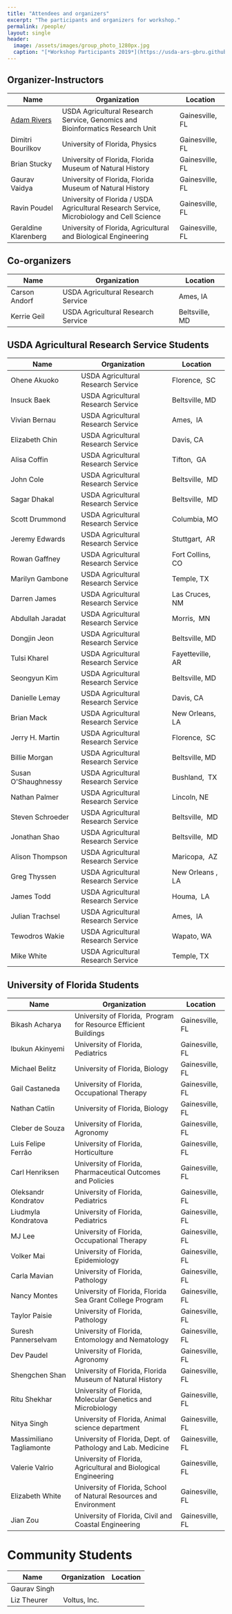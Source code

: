 ```yaml
---
title: "Attendees and organizers"
excerpt: "The participants and organizers for workshop."
permalink: /people/
layout: single
header:
  image: /assets/images/group_photo_1280px.jpg
  caption: "[*Workshop Participants 2019*](https://usda-ars-gbru.github.io/Microbiome-workshop/)"
---
```


## Organizer-Instructors


Name | Organization | Location
-- | -- | --
[Adam Rivers](https://tinyecology.com) | USDA Agricultural Research Service, Genomics and Bioinformatics Research   Unit | Gainesville,  FL
Dimitri Bourilkov | University of Florida, Physics | Gainesville,  FL
Brian Stucky | University of Florida, Florida Museum of Natural History | Gainesville,  FL
Gaurav Vaidya | University of Florida, Florida Museum of Natural History | Gainesville,  FL
Ravin Poudel | University of Florida / USDA Agricultural Research Service, Microbiology   and Cell Science | Gainesville,  FL
Geraldine Klarenberg | University of Florida, Agricultural and Biological Engineering | Gainesville,  FL

## Co-organizers

Name | Organization | Location
-- | -- | --
Carson Andorf | USDA Agricultural Research Service | Ames, IA
Kerrie Geil | USDA Agricultural Research Service | Beltsville, MD

## USDA Agricultural Research Service Students

Name | Organization | Location
-- | -- | --
Ohene Akuoko | USDA Agricultural Research Service | Florence,  SC
Insuck Baek | USDA Agricultural Research Service | Beltsville, MD
Vivian Bernau | USDA Agricultural Research Service | Ames,  IA
Elizabeth Chin | USDA Agricultural Research Service | Davis, CA
Alisa Coffin | USDA Agricultural Research Service | Tifton,  GA
John Cole | USDA Agricultural Research Service | Beltsville,  MD
Sagar Dhakal | USDA Agricultural Research Service | Beltsville,  MD
Scott Drummond | USDA Agricultural Research Service | Columbia, MO
Jeremy Edwards | USDA Agricultural Research Service | Stuttgart,  AR
Rowan Gaffney | USDA Agricultural Research Service | Fort Collins,  CO
Marilyn Gambone | USDA Agricultural Research Service | Temple, TX
Darren James | USDA Agricultural Research Service | Las Cruces, NM
Abdullah Jaradat | USDA Agricultural Research Service | Morris,  MN
Dongjin Jeon | USDA Agricultural Research Service | Beltsville, MD
Tulsi Kharel | USDA Agricultural Research Service | Fayetteville, AR
Seongyun Kim | USDA Agricultural Research Service | Beltsville, MD
Danielle Lemay | USDA Agricultural Research Service | Davis, CA
Brian Mack | USDA Agricultural Research Service | New Orleans,  LA
Jerry H. Martin | USDA Agricultural Research Service | Florence,  SC
Billie Morgan | USDA Agricultural Research Service | Beltsville, MD
Susan O'Shaughnessy | USDA Agricultural Research Service | Bushland,  TX
Nathan Palmer | USDA Agricultural Research Service | Lincoln, NE
Steven Schroeder | USDA Agricultural Research Service | Beltsville,  MD
Jonathan Shao | USDA Agricultural Research Service | Beltsville,  MD
Alison Thompson | USDA Agricultural Research Service | Maricopa,  AZ
Greg Thyssen | USDA Agricultural Research Service | New Orleans ,  LA
James Todd | USDA Agricultural Research Service | Houma,  LA
Julian Trachsel | USDA Agricultural Research Service | Ames,  IA
Tewodros Wakie | USDA Agricultural Research Service | Wapato, WA
Mike White | USDA Agricultural Research Service | Temple, TX


## University of Florida Students

Name | Organization | Location
-- | -- | --
Bikash Acharya | University of Florida,  Program for Resource Efficient Buildings | Gainesville, FL 
Ibukun Akinyemi | University of Florida, Pediatrics | Gainesville, FL
Michael Belitz | University of Florida, Biology | Gainesville, FL
Gail Castaneda | University of Florida, Occupational Therapy | Gainesville, FL
Nathan Catlin | University of Florida, Biology | Gainesville, FL
Cleber de Souza | University of Florida, Agronomy | Gainesville, FL
Luis Felipe Ferrão | University of Florida, Horticulture | Gainesville, FL
Carl Henriksen | University of Florida, Pharmaceutical Outcomes and Policies | Gainesville, FL
Oleksandr Kondratov | University of Florida, Pediatrics | Gainesville, FL
Liudmyla Kondratova | University of Florida, Pediatrics | Gainesville, FL
MJ Lee | University of Florida, Occupational Therapy | Gainesville, FL
Volker Mai | University of Florida, Epidemiology | Gainesville, FL
Carla Mavian | University of Florida, Pathology | Gainesville, FL
Nancy Montes | University of Florida, Florida Sea Grant College Program | Gainesville, FL
Taylor Paisie | University of Florida, Pathology | Gainesville, FL
Suresh Pannerselvam | University of Florida, Entomology and Nematology | Gainesville, FL
Dev Paudel | University of Florida, Agronomy | Gainesville, FL
Shengchen Shan | University of Florida, Florida Museum of Natural History | Gainesville, FL
Ritu Shekhar | University of Florida, Molecular Genetics and Microbiology | Gainesville, FL
Nitya Singh | University of Florida, Animal science department | Gainesville, FL
Massimiliano Tagliamonte | University of Florida, Dept. of Pathology and Lab. Medicine | Gainesville, FL
Valerie Valrio | University of Florida, Agricultural and Biological Engineering | Gainesville, FL
Elizabeth White | University of Florida, School of Natural Resources and Environment | Gainesville, FL
Jian Zou | University of Florida, Civil and Coastal Engineering | Gainesville, FL


# Community Students

Name | Organization | Location
-- | -- | --
Gaurav Singh |   |  
Liz Theurer |  Voltus, Inc. |  
